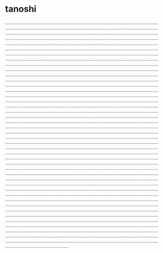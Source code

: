 # tanoshi
.......................................................................................................................................................................................................................................................................................................................................................................................................................................................................................................................................................................................................................................................................................................................................................................................................................................................................................................................................................................................................................................................................................................................................................................................................................................................................................................................................................................................................................................................................................................................................................................................................................................................................................................................................................................................................................................................................................................................................................................................................................................................................................................................................................................................................................................................................................................................................................................................................................................................................................................................................................................................................................................................................................................................................................................................................................................................................................................................................................................................................................................................................................................................................................................................................................................................................................................................................................................................................................................................................................................................................................................................................................................................................................................................................................................................................................................................................................................................................................................................................................................................................................................................................................................................................................................................................................................................................................................................................................................................................................................................................................................................................................................................................................................................................................................................................................................................................................................................................................................................................................................................................................................................................................................................................................................................................................................................................................................................................................................................................................................................................................................................................